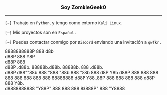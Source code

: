 <center><h3>Soy ZombieGeek0</h3></center>

<hr>

`[~]` Trabajo en `Python`, y tengo como entorno `Kali Linux.`

`[~]` Mis proyectos son en `Español.`

`[~]` Puedes contactar conmigo por `Discord` enviando una invitación a `qwfkr.`

8888888888P                       888      d8b          
      d88P                        888      Y8P          
     d88P                         888                   
    d88P    .d88b.  88888b.d88b.  88888b.  888  .d88b.  
   d88P    d88""88b 888 "888 "88b 888 "88b 888 d8P  Y8b 
  d88P     888  888 888  888  888 888  888 888 88888888 
 d88P      Y88..88P 888  888  888 888 d88P 888 Y8b.     
d8888888888 "Y88P"  888  888  888 88888P"  888  "Y8888  
